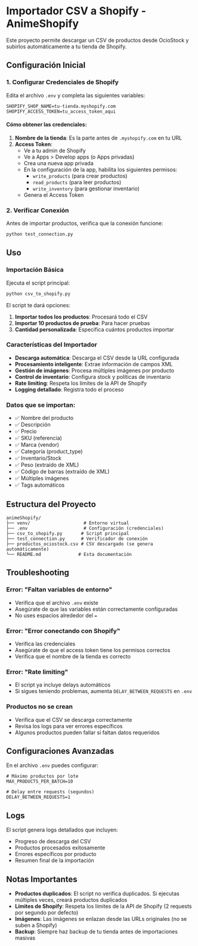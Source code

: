 # Importador CSV a Shopify - AnimeShopify

Este proyecto permite descargar un CSV de productos desde OcioStock y subirlos automáticamente a tu tienda de Shopify.

## Configuración Inicial

### 1. Configurar Credenciales de Shopify

Edita el archivo `.env` y completa las siguientes variables:

```env
SHOPIFY_SHOP_NAME=tu-tienda.myshopify.com
SHOPIFY_ACCESS_TOKEN=tu_access_token_aqui
```

#### Cómo obtener las credenciales:

1. **Nombre de la tienda**: Es la parte antes de `.myshopify.com` en tu URL
2. **Access Token**: 
   - Ve a tu admin de Shopify
   - Ve a Apps > Develop apps (o Apps privadas)
   - Crea una nueva app privada
   - En la configuración de la app, habilita los siguientes permisos:
     - `write_products` (para crear productos)
     - `read_products` (para leer productos)
     - `write_inventory` (para gestionar inventario)
   - Genera el Access Token

### 2. Verificar Conexión

Antes de importar productos, verifica que la conexión funcione:

```bash
python test_connection.py
```

## Uso

### Importación Básica

Ejecuta el script principal:

```bash
python csv_to_shopify.py
```

El script te dará opciones:
1. **Importar todos los productos**: Procesará todo el CSV
2. **Importar 10 productos de prueba**: Para hacer pruebas
3. **Cantidad personalizada**: Especifica cuántos productos importar

### Características del Importador

- **Descarga automática**: Descarga el CSV desde la URL configurada
- **Procesamiento inteligente**: Extrae información de campos XML
- **Gestión de imágenes**: Procesa múltiples imágenes por producto
- **Control de inventario**: Configura stock y políticas de inventario
- **Rate limiting**: Respeta los límites de la API de Shopify
- **Logging detallado**: Registra todo el proceso

### Datos que se importan:

- ✅ Nombre del producto
- ✅ Descripción
- ✅ Precio
- ✅ SKU (referencia)
- ✅ Marca (vendor)
- ✅ Categoría (product_type)
- ✅ Inventario/Stock
- ✅ Peso (extraído de XML)
- ✅ Código de barras (extraído de XML)
- ✅ Múltiples imágenes
- ✅ Tags automáticos

## Estructura del Proyecto

```
animeShopify/
├── venv/                    # Entorno virtual
├── .env                     # Configuración (credenciales)
├── csv_to_shopify.py       # Script principal
├── test_connection.py      # Verificador de conexión
├── productos_ociostock.csv # CSV descargado (se genera automáticamente)
└── README.md              # Esta documentación
```

## Troubleshooting

### Error: "Faltan variables de entorno"
- Verifica que el archivo `.env` existe
- Asegúrate de que las variables están correctamente configuradas
- No uses espacios alrededor del `=`

### Error: "Error conectando con Shopify"
- Verifica las credenciales
- Asegúrate de que el access token tiene los permisos correctos
- Verifica que el nombre de la tienda es correcto

### Error: "Rate limiting"
- El script ya incluye delays automáticos
- Si sigues teniendo problemas, aumenta `DELAY_BETWEEN_REQUESTS` en `.env`

### Productos no se crean
- Verifica que el CSV se descarga correctamente
- Revisa los logs para ver errores específicos
- Algunos productos pueden fallar si faltan datos requeridos

## Configuraciones Avanzadas

En el archivo `.env` puedes configurar:

```env
# Máximo productos por lote
MAX_PRODUCTS_PER_BATCH=10

# Delay entre requests (segundos)
DELAY_BETWEEN_REQUESTS=1
```

## Logs

El script genera logs detallados que incluyen:
- Progreso de descarga del CSV
- Productos procesados exitosamente
- Errores específicos por producto
- Resumen final de la importación

## Notas Importantes

- **Productos duplicados**: El script no verifica duplicados. Si ejecutas múltiples veces, creará productos duplicados
- **Límites de Shopify**: Respeta los límites de la API de Shopify (2 requests por segundo por defecto)
- **Imágenes**: Las imágenes se enlazan desde las URLs originales (no se suben a Shopify)
- **Backup**: Siempre haz backup de tu tienda antes de importaciones masivas
